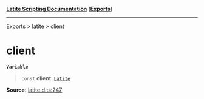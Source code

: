 [**Latite Scripting Documentation**](../../README.md) ([**Exports**](../../exports.md))

---

[Exports](../../exports.md) > [latite](../index.md) > client

# client

**`Variable`**

> `const` **client**: [`Latite`](../interfaces/interface.Latite.md)

**Source:** [latite.d.ts:247](https://github.com/LatiteScripting/latitescripting.github.io/blob/35e18e6/definitions/latite.d.ts#L247)
